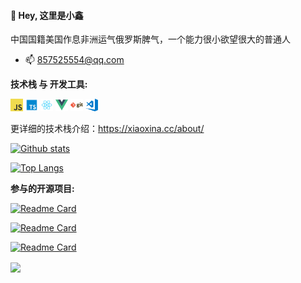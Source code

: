 #### 👋 Hey, 这里是小鑫
中国国籍美国作息非洲运气俄罗斯脾气，一个能力很小欲望很大的普通人

- 📫 857525554@qq.com


**技术栈 与 开发工具:**

<code><img height="20" src="https://raw.githubusercontent.com/github/explore/80688e429a7d4ef2fca1e82350fe8e3517d3494d/topics/javascript/javascript.png"></code>
<code><img height="20" src="https://github.com/likaia/likaia/blob/main/typescript.png"></code>
<code><img height="20" src="https://raw.githubusercontent.com/github/explore/80688e429a7d4ef2fca1e82350fe8e3517d3494d/topics/react/react.png"></code>
<code><img height="20" src="https://raw.githubusercontent.com/github/explore/80688e429a7d4ef2fca1e82350fe8e3517d3494d/topics/vue/vue.png"></code>
<code><img height="20" src="https://raw.githubusercontent.com/github/explore/80688e429a7d4ef2fca1e82350fe8e3517d3494d/topics/git/git.png"></code>
<code><img height="20" src="https://raw.githubusercontent.com/isxiaoxin/isxiaoxin/main/vscode.png"></code>

更详细的技术栈介绍：https://xiaoxina.cc/about/

[![Github stats](https://github-readme-stats.vercel.app/api?username=isxiaoxin&show_icons=true&include_all_commits=true)](https://github.com/YourUsername/github-readme-stats)

[![Top Langs](https://github-readme-stats.vercel.app/api/top-langs/?username=isxiaoxin&layout=compact)](https://github.com/YourUsername/github-readme-stats)

**参与的开源项目:**

[![Readme Card](https://github-readme-stats.vercel.app/api/pin/?username=isxiaoxin&repo=hexo-theme-Chic)](https://github.com/Siricee/hexo-theme-Chic)

[![Readme Card](https://github-readme-stats.vercel.app/api/pin/?username=isxiaoxin&repo=cuke-ui)](https://github.com/cuke-ui/cuke-ui)

[![Readme Card](https://github-readme-stats.vercel.app/api/pin/?username=isxiaoxin&repo=hexo-theme-ocean)](https://github.com/zhwangart/hexo-theme-ocean)

<img src="https://komarev.com/ghpvc/?username=isxiaoxin&&style=flat-square" align="center" />
